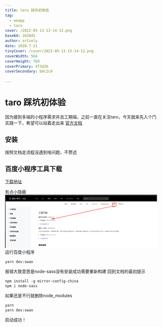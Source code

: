 ```yaml
---
title: taro 踩坑初体验
tag:
  - weapp
  - taro
cover: /2022-05-13-13-14-12.png
base64: 1628d2
author: artiely
date: 2020-7-21
tinyCover: /cover/2022-05-13-13-14-12.png
coverWidth: 564
coverHeight: 769
coverPrimary: 4f3d36
coverSecondary: b0c2c9

---
```


# taro 踩坑初体验

因为接到多端的小程序需求并且工期端，之前一直在关注taro，今天就来先入个门实践一下，希望可以站着走出来
[官方文档](https://taro-docs.jd.com/taro/docs/GETTING-STARTED)

## 安装

按照文档走流程没遇到啥问题，不赘述

## 百度小程序工具下载

[下载地址](https://smartprogram.baidu.com/docs/develop/devtools/history/)

有点小隐蔽
![](./20200721111810.png)
运行百度小程序

```shell
yarn dev:swan
```

报错大致意思是node-sass没有安装成功需要重新构建
回到文档的最初提示

```shell
npm install -g mirror-config-china
npm i node-sass
```

如果还是不行就删除node_modules

```shell
yarn 
yarn dev:swan
```

启动成功！

